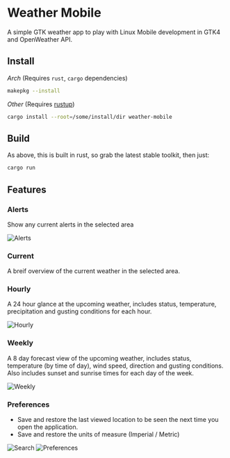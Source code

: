 # Weather Mobile
A simple GTK weather app to play with Linux Mobile development in GTK4 and OpenWeather API.

## Install
*Arch* (Requires `rust`, `cargo` dependencies)
```bash
makepkg --install
```
*Other* (Requires [rustup](https://www.rust-lang.org/tools/install))
```bash
cargo install --root=/some/install/dir weather-mobile
```

## Build
As above, this is built in rust, so grab the latest stable toolkit, then just:
```bash
cargo run
```

## Features

### Alerts
Show any current alerts in the selected area

![Alerts](https://i.imgur.com/6lnRtlM.png)

### Current
A breif overview of the current weather in the selected area.

### Hourly
A 24 hour glance at the upcoming weather, includes status, temperature, precipitation and gusting conditions for each hour.

![Hourly](https://i.imgur.com/hZXgIiv.png)

### Weekly
A 8 day forecast view of the upcoming weather, includes status, temperature (by time of day), wind speed, direction and gusting conditions. 
Also includes sunset and sunrise times for each day of the week.

![Weekly](https://i.imgur.com/Kqdamvd.png)

### Preferences
- Save and restore the last viewed location to be seen the next time you open the application. 
- Save and restore the units of measure (Imperial / Metric)

![Search](https://i.imgur.com/qSk4vD6.png)
![Preferences](https://i.imgur.com/QqieI8A.png)
